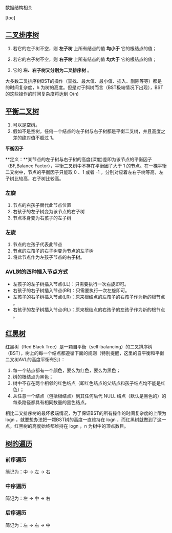 数据结构相关

[toc]





## [二叉排序树](https://mp.weixin.qq.com/s?__biz=MzUyNjQxNjYyMg==&mid=2247488673&idx=3&sn=d41e050ae9a7ff8d1fd831f537de6e46&chksm=fa0e7b20cd79f23693982d06011bb7ca4f55b9fc883286202a04eec56520f7de6ee367042c51&mpshare=1&scene=24&srcid=&sharer_sharetime=1589651665682&sharer_shareid=5d431b123dce5f4e7251f849ffd46001#rd)

1.  若它的左子树不空，则 **左子树** 上所有结点的值 **均小于** 它的根结点的值；

2. 若它的右子树不空，则 **右子树** 上所有结点的值 **均大于** 它的根结点的值；

3. 它的 **左、右子树又分别为二叉排序树** 。

大多数二叉排序树BST的操作（查找、最大值、最小值、插入、删除等等）都是 的时间复杂度，h 为树的高度。但是对于斜树而言（BST极端情况下出现），BST的这些操作的时间复杂度将达到 O(n)



## [平衡二叉树](https://zhuanlan.zhihu.com/p/56066942)

1. 可以是空树。
2. 假如不是空树，任何一个结点的左子树与右子树都是平衡二叉树，并且高度之差的绝对值不超过 1。

**平衡因子**

**定义：**某节点的左子树与右子树的高度(深度)差即为该节点的平衡因子（BF,Balance Factor），平衡二叉树中不存在平衡因子大于 1 的节点。在一棵平衡二叉树中，节点的平衡因子只能取 0 、1 或者 -1 ，分别对应着左右子树等高，左子树比较高，右子树比较高。

### 左旋

1. 节点的右孩子替代此节点位置 
2. 右孩子的左子树变为该节点的右子树 
3. 节点本身变为右孩子的左子树

### 左旋

1. 节点的左孩子代表此节点
2. 节点的左孩子的右子树变为节点的左子树 
3. 将此节点作为左孩子节点的右子树。

### AVL树的四种插入节点方式

- 左孩子的左子树插入节点(LL)：只需要执行一次右旋即可。
- 右孩子的右子树插入节点(RR)：只需要执行一次左旋即可。
- 左孩子的右子树插入节点(LR)：原来根结点的左孩子的右孩子作为新的根节点 。
- 右孩子的左子树插入节点(RL)：原来根结点的右孩子的左孩子作为新的根节点 。

## [红黑树](https://mp.weixin.qq.com/s?__biz=MzUyNjQxNjYyMg==&mid=2247489352&idx=3&sn=84a19965b224fd05f2ccd505beef890f&chksm=fa0e78c9cd79f1df81ab6a3194d1dee7b4aa3e9a8109e22894e24b96168a448ff0164f12ae9d&mpshare=1&scene=24&srcid=&sharer_sharetime=1591064131950&sharer_shareid=5d431b123dce5f4e7251f849ffd46001#rd)

红黑树（Red Black Tree）是一颗自平衡（self-balancing）的二叉排序树（BST），树上的每一个结点都遵循下面的规则（特别提醒，这里的自平衡和平衡二叉树AVL的高度平衡有别）：

1. 每一个结点都有一个颜色，要么为红色，要么为黑色；
2. 树的根结点为黑色；
3. 树中不存在两个相邻的红色结点（即红色结点的父结点和孩子结点均不能是红色）；
4. 从任意一个结点（包括根结点）到其任何后代 NULL 结点（默认是黑色的）的每条路径都具有相同数量的黑色结点。

相比二叉排序树的最坏极端情况，为了保证BST的所有操作的时间复杂度的上限为logn  ，就要想办法把一颗BST树的高度一直维持在 logn ，而红黑树就做到了这一点，红黑树的高度始终都维持在 logn ，n 为树中的顶点数目。



## [树的遍历](https://mp.weixin.qq.com/s?__biz=MzUyNjQxNjYyMg==&mid=2247488167&idx=3&sn=011138acdda4b188aa305db37b5ea061&chksm=fa0e7d26cd79f430f1d83073cc39107a03f6c2dbf2f76f8b80afa45e5f2d1e2d5086db5d8e5e&scene=0&xtrack=1#rd)

### 前序遍历

简记为：中 → 左 → 右

### 中序遍历

简记为：左 → 中 → 右

### 后序遍历

简记为：左 → 右 → 中